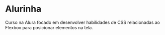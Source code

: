 # Alurinha
Curso na Alura focado em desenvolver habilidades de CSS relacionadas ao Flexbox para posicionar elementos na tela.
